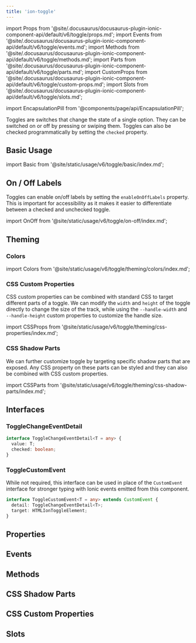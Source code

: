 ```yaml
---
title: 'ion-toggle'
---
```


import Props from '@site/.docusaurus/docusaurus-plugin-ionic-component-api/default/v6/toggle/props.md';
import Events from '@site/.docusaurus/docusaurus-plugin-ionic-component-api/default/v6/toggle/events.md';
import Methods from '@site/.docusaurus/docusaurus-plugin-ionic-component-api/default/v6/toggle/methods.md';
import Parts from '@site/.docusaurus/docusaurus-plugin-ionic-component-api/default/v6/toggle/parts.md';
import CustomProps from '@site/.docusaurus/docusaurus-plugin-ionic-component-api/default/v6/toggle/custom-props.md';
import Slots from '@site/.docusaurus/docusaurus-plugin-ionic-component-api/default/v6/toggle/slots.md';

<head>
  <title>Toggle | ion-toggle: Custom Toggle Button for Ionic Applications</title>
  <meta
    name="description"
    content="Toggle changes the state of a single option. Use ion-toggle to create customizable toggle buttons that can be switched on or off for your applications."
  />
</head>

import EncapsulationPill from '@components/page/api/EncapsulationPill';

<EncapsulationPill type="shadow" />

Toggles are switches that change the state of a single option. They can be switched on or off by pressing or swiping them. Toggles can also be checked programmatically by setting the `checked` property.

## Basic Usage

import Basic from '@site/static/usage/v6/toggle/basic/index.md';

<Basic />

## On / Off Labels

Toggles can enable on/off labels by setting the `enableOnOffLabels` property. This is important for accessibility as it makes it easier to differentiate between a checked and unchecked toggle.

import OnOff from '@site/static/usage/v6/toggle/on-off/index.md';

<OnOff />

## Theming

### Colors

import Colors from '@site/static/usage/v6/toggle/theming/colors/index.md';

<Colors />

### CSS Custom Properties

CSS custom properties can be combined with standard CSS to target different parts of a toggle. We can modify the `width` and `height` of the toggle directly to change the size of the track, while using the `--handle-width` and `--handle-height` custom properties to customize the handle size.

import CSSProps from '@site/static/usage/v6/toggle/theming/css-properties/index.md';

<CSSProps />

### CSS Shadow Parts

We can further customize toggle by targeting specific shadow parts that are exposed. Any CSS property on these parts can be styled and they can also be combined with CSS custom properties.

import CSSParts from '@site/static/usage/v6/toggle/theming/css-shadow-parts/index.md';

<CSSParts />

## Interfaces

### ToggleChangeEventDetail

```typescript
interface ToggleChangeEventDetail<T = any> {
  value: T;
  checked: boolean;
}
```

### ToggleCustomEvent

While not required, this interface can be used in place of the `CustomEvent` interface for stronger typing with Ionic events emitted from this component.

```typescript
interface ToggleCustomEvent<T = any> extends CustomEvent {
  detail: ToggleChangeEventDetail<T>;
  target: HTMLIonToggleElement;
}
```

## Properties

<Props />

## Events

<Events />

## Methods

<Methods />

## CSS Shadow Parts

<Parts />

## CSS Custom Properties

<CustomProps />

## Slots

<Slots />
